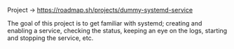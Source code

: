 Project -> https://roadmap.sh/projects/dummy-systemd-service 

The goal of this project is to get familiar with systemd; creating and enabling a service, checking the status, keeping an eye on the logs, starting and stopping the service, etc.
